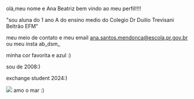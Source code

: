 olá,meu nome e Ana Beatriz bem vindo ao meu perfil!!!!

"sou aluna do 1 ano A do ensino medio do Colegio Dr Duilio Trevisani Beltrão EFM"

meu meio de contato e meu email ana.santos.mendonca@escola.pr.gov.br ou meu insta ab_dsm_

minha cor favorita e azul :)

sou de 2008:)

exchange student 2024:)

![](https://static.preparaenem.com/conteudo_legenda/74c55d5920dc9c812f81a3a4c7b4a966.jpg) amo o mar :)


